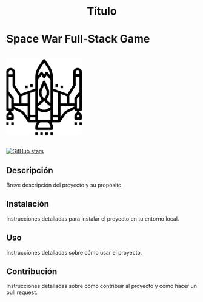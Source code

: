 
<div style="text-align: center;">

# Título

</div>

# Space War Full-Stack Game

<br>
<img src="./logo.png" alt="Project logo" width="200"/>

<br>
<br>

[![GitHub stars](https://img.shields.io/github/stars/NombreUsuario/NombreRepositorio.svg)](https://github.com/yassirH9/SpaceWar)


## Descripción

Breve descripción del proyecto y su propósito.

## Instalación

Instrucciones detalladas para instalar el proyecto en tu entorno local.

## Uso

Instrucciones detalladas sobre cómo usar el proyecto.

## Contribución

Instrucciones detalladas sobre cómo contribuir al proyecto y cómo hacer un pull request.
